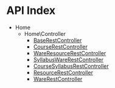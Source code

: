 API Index
=========

* Home
    * Home\Controller
        * [BaseRestController](Home-Controller-BaseRestController.md)
        * [CourseRestController](Home-Controller-CourseRestController.md)
        * [WareResourceRestController](Home-Controller-WareResourceRestController.md)
        * [SyllabusWareRestController](Home-Controller-SyllabusWareRestController.md)
        * [CourseSyllabusRestController](Home-Controller-CourseSyllabusRestController.md)
        * [ResourceRestController](Home-Controller-ResourceRestController.md)
        * [WareRestController](Home-Controller-WareRestController.md)

